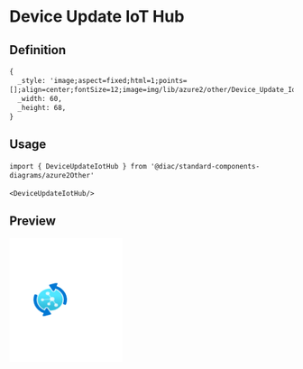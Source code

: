 # Device Update IoT Hub

## Definition

```
{
  _style: 'image;aspect=fixed;html=1;points=[];align=center;fontSize=12;image=img/lib/azure2/other/Device_Update_IoT_Hub.svg;strokeColor=none;',
  _width: 60,
  _height: 68,
}
```

## Usage

```
import { DeviceUpdateIotHub } from '@diac/standard-components-diagrams/azure2Other'

<DeviceUpdateIotHub/>
```

## Preview

<img src="./device-update-iot-hub.png" width="200"/>
